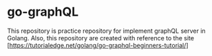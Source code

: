 # go-graphQL

This repository is practice repository for implement graphQL server in Golang. Also, this repository are created with reference to the site [https://tutorialedge.net/golang/go-graphql-beginners-tutorial/]

